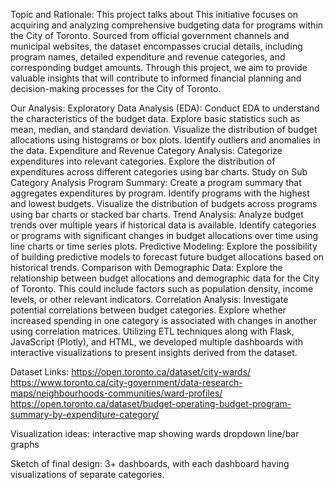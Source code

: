 Topic and Rationale:
This project talks about This initiative focuses on acquiring and analyzing comprehensive budgeting data for programs within the City of Toronto. Sourced from official government channels and municipal websites, the dataset encompasses crucial details, including program names, detailed expenditure and revenue categories, and corresponding budget amounts. Through this project, we aim to provide valuable insights that will contribute to informed financial planning and decision-making processes for the City of Toronto.

Our Analysis:
Exploratory Data Analysis (EDA): Conduct EDA to understand the characteristics of the budget data. Explore basic statistics such as mean, median, and standard deviation. Visualize the distribution of budget allocations using histograms or box plots. Identify outliers and anomalies in the data.
Expenditure and Revenue Category Analysis: Categorize expenditures into relevant categories. Explore the distribution of expenditures across different categories using bar charts. Study on Sub Category Analysis
Program Summary: Create a program summary that aggregates expenditures by program. Identify programs with the highest and lowest budgets. Visualize the distribution of budgets across programs using bar charts or stacked bar charts.
Trend Analysis: Analyze budget trends over multiple years if historical data is available. Identify categories or programs with significant changes in budget allocations over time using line charts or time series plots.
Predictive Modeling: Explore the possibility of building predictive models to forecast future budget allocations based on historical trends.
Comparison with Demographic Data: Explore the relationship between budget allocations and demographic data for the City of Toronto. This could include factors such as population density, income levels, or other relevant indicators.
Correlation Analysis: Investigate potential correlations between budget categories. Explore whether increased spending in one category is associated with changes in another using correlation matrices.
Utilizing ETL techniques along with Flask, JavaScript (Plotly), and HTML, we developed multiple dashboards with interactive visualizations to present insights derived from the dataset.


Dataset Links:
https://open.toronto.ca/dataset/city-wards/
https://www.toronto.ca/city-government/data-research-maps/neighbourhoods-communities/ward-profiles/
https://open.toronto.ca/dataset/budget-operating-budget-program-summary-by-expenditure-category/

Visualization ideas:
interactive map showing wards
dropdown
line/bar graphs


Sketch of final design:
3+ dashboards, with each dashboard having visualizations of separate categories.

